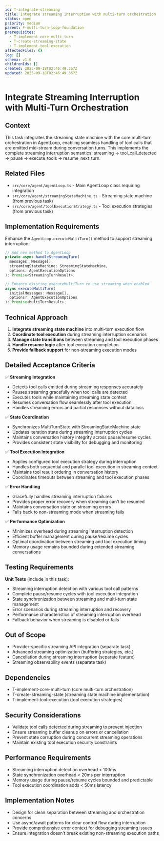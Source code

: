 ```yaml
---
id: T-integrate-streaming
title: Integrate streaming interruption with multi-turn orchestration
status: open
priority: medium
parent: F-multi-turn-loop-foundation
prerequisites:
  - T-implement-core-multi-turn
  - T-create-streaming-state
  - T-implement-tool-execution
affectedFiles: {}
log: []
schema: v1.0
childrenIds: []
created: 2025-09-18T02:46:49.367Z
updated: 2025-09-18T02:46:49.367Z
---
```


# Integrate Streaming Interruption with Multi-Turn Orchestration

## Context

This task integrates the streaming state machine with the core multi-turn orchestration in AgentLoop, enabling seamless handling of tool calls that are emitted mid-stream during conversation turns. This implements the complete streaming interruption semantics: streaming → tool_call_detected → pause → execute_tools → resume_next_turn.

## Related Files

- `src/core/agent/agentLoop.ts` - Main AgentLoop class requiring integration
- `src/core/agent/streamingStateMachine.ts` - Streaming state machine (from previous task)
- `src/core/agent/toolExecutionStrategy.ts` - Tool execution strategies (from previous task)

## Implementation Requirements

Enhance the `AgentLoop.executeMultiTurn()` method to support streaming interruption:

```typescript
// Add new method to AgentLoop
private async handleStreamingTurn(
  messages: Message[],
  streamingStateMachine: StreamingStateMachine,
  options: AgentExecutionOptions
): Promise<StreamingTurnResult>;

// Enhance existing executeMultiTurn to use streaming when enabled
async executeMultiTurn(
  initialMessages: Message[],
  options?: AgentExecutionOptions
): Promise<MultiTurnResult>;
```

## Technical Approach

1. **Integrate streaming state machine** into multi-turn execution flow
2. **Coordinate tool execution** during streaming interruption scenarios
3. **Manage state transitions** between streaming and tool execution phases
4. **Handle resume logic** after tool execution completion
5. **Provide fallback support** for non-streaming execution modes

## Detailed Acceptance Criteria

✅ **Streaming Integration**

- Detects tool calls emitted during streaming responses accurately
- Pauses streaming gracefully when tool calls are detected
- Executes tools while maintaining streaming state context
- Resumes conversation flow seamlessly after tool execution
- Handles streaming errors and partial responses without data loss

✅ **State Coordination**

- Synchronizes MultiTurnState with StreamingStateMachine state
- Updates iteration state during streaming interruption cycles
- Maintains conversation history integrity across pause/resume cycles
- Provides consistent state visibility for debugging and monitoring

✅ **Tool Execution Integration**

- Applies configured tool execution strategy during interruption
- Handles both sequential and parallel tool execution in streaming context
- Maintains tool result ordering in conversation history
- Coordinates timeouts between streaming and tool execution phases

✅ **Error Handling**

- Gracefully handles streaming interruption failures
- Provides proper error recovery when streaming can't be resumed
- Maintains conversation state on streaming errors
- Falls back to non-streaming mode when streaming fails

✅ **Performance Optimization**

- Minimizes overhead during streaming interruption detection
- Efficient buffer management during pause/resume cycles
- Optimal coordination between streaming and tool execution timing
- Memory usage remains bounded during extended streaming conversations

## Testing Requirements

**Unit Tests** (include in this task):

- Streaming interruption detection with various tool call patterns
- Complete pause/resume cycles with tool execution integration
- State synchronization between streaming and multi-turn state management
- Error scenarios during streaming interruption and recovery
- Performance characteristics of streaming interruption overhead
- Fallback behavior when streaming is disabled or fails

## Out of Scope

- Provider-specific streaming API integration (separate task)
- Advanced streaming optimization (buffering strategies, etc.)
- Cancellation during streaming interruption (separate feature)
- Streaming observability events (separate task)

## Dependencies

- T-implement-core-multi-turn (core multi-turn orchestration)
- T-create-streaming-state (streaming state machine implementation)
- T-implement-tool-execution (tool execution strategies)

## Security Considerations

- Validate tool calls detected during streaming to prevent injection
- Ensure streaming buffer cleanup on errors or cancellation
- Prevent state corruption during concurrent streaming operations
- Maintain existing tool execution security constraints

## Performance Requirements

- Streaming interruption detection overhead < 100ms
- State synchronization overhead < 20ms per interruption
- Memory usage during pause/resume cycles bounded and predictable
- Tool execution coordination adds < 50ms latency

## Implementation Notes

- Design for clean separation between streaming and orchestration concerns
- Use async/await patterns for clear control flow during interruption
- Provide comprehensive error context for debugging streaming issues
- Ensure integration doesn't break existing non-streaming execution paths
